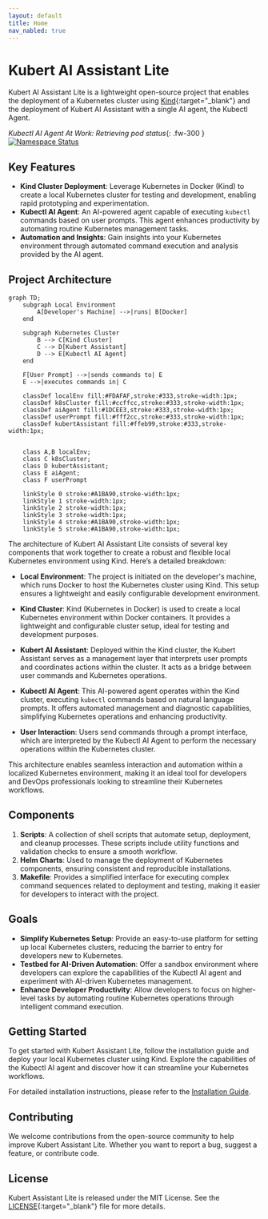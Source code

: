 ```yaml
---
layout: default
title: Home
nav_nabled: true
---
```


# Kubert AI Assistant Lite

Kubert AI Assistant Lite is a lightweight open-source project that enables the deployment of a Kubernetes cluster using [Kind](https://kind.sigs.k8s.io/){:target="_blank"} and the deployment of Kubert AI Assistant with a single AI agent, the Kubectl Agent. 

*Kubectl AI Agent At Work: Retrieving pod status*{: .fw-300 }
[![Namespace Status](/kubert-assistant-lite/assets/images/namespace-status.png)](/kubert-assistant-lite/assets/images/namespace-status.png)

## Key Features

- **Kind Cluster Deployment**: Leverage Kubernetes in Docker (Kind) to create a local Kubernetes cluster for testing and development, enabling rapid prototyping and experimentation.
- **Kubectl AI Agent**: An AI-powered agent capable of executing `kubectl` commands based on user prompts. This agent enhances productivity by automating routine Kubernetes management tasks.
- **Automation and Insights**: Gain insights into your Kubernetes environment through automated command execution and analysis provided by the AI agent.

## Project Architecture

```mermaid
graph TD;
    subgraph Local Environment
        A[Developer's Machine] -->|runs| B[Docker]
    end

    subgraph Kubernetes Cluster                
        B --> C[Kind Cluster]
        C --> D[Kubert Assistant]
        D --> E[Kubectl AI Agent]
    end

    F[User Prompt] -->|sends commands to| E
    E -->|executes commands in| C

    classDef localEnv fill:#FDAFAF,stroke:#333,stroke-width:1px;
    classDef k8sCluster fill:#ccffcc,stroke:#333,stroke-width:1px;
    classDef aiAgent fill:#1DCEE3,stroke:#333,stroke-width:1px;
    classDef userPrompt fill:#fff2cc,stroke:#333,stroke-width:1px;
    classDef kubertAssistant fill:#ffeb99,stroke:#333,stroke-width:1px;


    class A,B localEnv;
    class C k8sCluster;
    class D kubertAssistant;
    class E aiAgent;
    class F userPrompt

    linkStyle 0 stroke:#A1BA90,stroke-width:1px;
    linkStyle 1 stroke-width:1px;
    linkStyle 2 stroke-width:1px;
    linkStyle 3 stroke-width:1px;
    linkStyle 4 stroke:#A1BA90,stroke-width:1px;
    linkStyle 5 stroke:#A1BA90,stroke-width:1px;
```

The architecture of Kubert AI Assistant Lite consists of several key components that work together to create a robust and flexible local Kubernetes environment using Kind. Here’s a detailed breakdown:

- **Local Environment**: The project is initiated on the developer's machine, which runs Docker to host the Kubernetes cluster using Kind. This setup ensures a lightweight and easily configurable development environment.

- **Kind Cluster**: Kind (Kubernetes in Docker) is used to create a local Kubernetes environment within Docker containers. It provides a lightweight and configurable cluster setup, ideal for testing and development purposes.

- **Kubert AI Assistant**: Deployed within the Kind cluster, the Kubert Assistant serves as a management layer that interprets user prompts and coordinates actions within the cluster. It acts as a bridge between user commands and Kubernetes operations.

- **Kubectl AI Agent**: This AI-powered agent operates within the Kind cluster, executing `kubectl` commands based on natural language prompts. It offers automated management and diagnostic capabilities, simplifying Kubernetes operations and enhancing productivity.

- **User Interaction**: Users send commands through a prompt interface, which are interpreted by the Kubectl AI Agent to perform the necessary operations within the Kubernetes cluster.

This architecture enables seamless interaction and automation within a localized Kubernetes environment, making it an ideal tool for developers and DevOps professionals looking to streamline their Kubernetes workflows.

## Components

1. **Scripts**: A collection of shell scripts that automate setup, deployment, and cleanup processes. These scripts include utility functions and validation checks to ensure a smooth workflow.
2. **Helm Charts**: Used to manage the deployment of Kubernetes components, ensuring consistent and reproducible installations.
3. **Makefile**: Provides a simplified interface for executing complex command sequences related to deployment and testing, making it easier for developers to interact with the project.

## Goals

- **Simplify Kubernetes Setup**: Provide an easy-to-use platform for setting up local Kubernetes clusters, reducing the barrier to entry for developers new to Kubernetes.
- **Testbed for AI-Driven Automation**: Offer a sandbox environment where developers can explore the capabilities of the Kubectl AI agent and experiment with AI-driven Kubernetes management.
- **Enhance Developer Productivity**: Allow developers to focus on higher-level tasks by automating routine Kubernetes operations through intelligent command execution.

## Getting Started

To get started with Kubert Assistant Lite, follow the installation guide and deploy your local Kubernetes cluster using Kind. Explore the capabilities of the Kubectl AI agent and discover how it can streamline your Kubernetes workflows.

For detailed installation instructions, please refer to the [Installation Guide](installation.html).

## Contributing

We welcome contributions from the open-source community to help improve Kubert Assistant Lite. Whether you want to report a bug, suggest a feature, or contribute code.

## License

Kubert Assistant Lite is released under the MIT License. See the [LICENSE](https://github.com/TranslucentComputing/kubert-assistant-lite/blob/main/LICENSE){:target="_blank"} file for more details.
